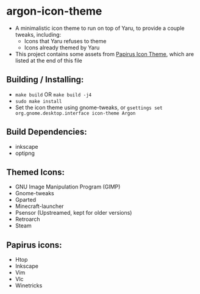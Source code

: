 # argon-icon-theme
  - A minimalistic icon theme to run on top of Yaru, to provide a couple tweaks, including:
    - Icons that Yaru refuses to theme
    - Icons already themed by Yaru
  - This project contains some assets from [Papirus Icon Theme](https://github.com/PapirusDevelopmentTeam/papirus-icon-theme), which are listed at the end of this file

## Building / Installing:
  - `make build` OR `make build -j4`
  - `sudo make install`
  - Set the icon theme using gnome-tweaks, or `gsettings set org.gnome.desktop.interface icon-theme Argon`

## Build Dependencies:
  - inkscape
  - optipng

## Themed Icons:
  - GNU Image Manipulation Program (GIMP)
  - Gnome-tweaks
  - Gparted
  - Minecraft-launcher
  - Psensor (Upstreamed, kept for older versions)
  - Retroarch
  - Steam

## Papirus icons:
  - Htop
  - Inkscape
  - Vim
  - Vlc
  - Winetricks
